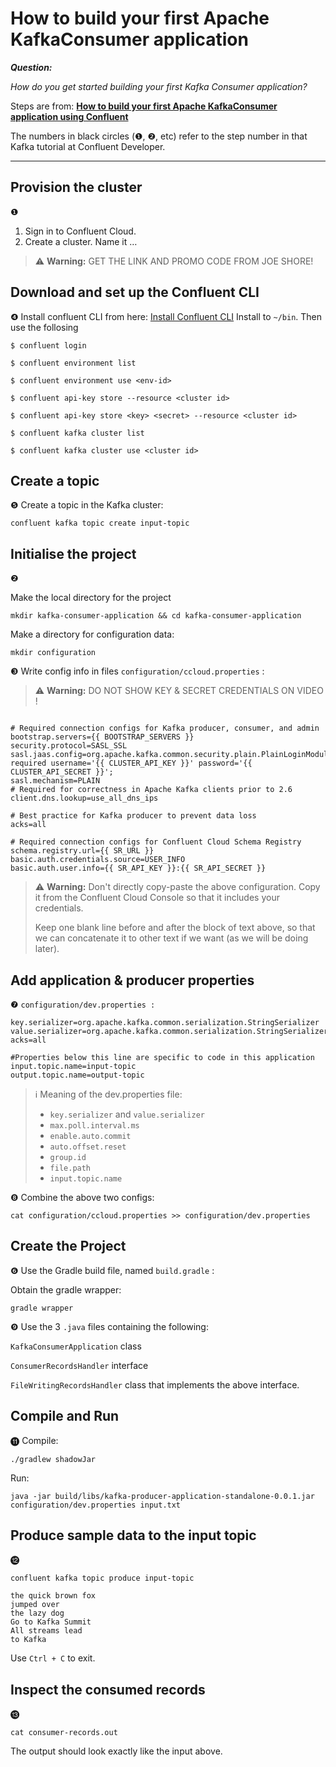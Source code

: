 # How to build your first Apache KafkaConsumer application

***Question:***

*How do you get started building your first Kafka Consumer application?*

Steps are from: **[How to build your first Apache KafkaConsumer application using Confluent](https://developer.confluent.io/tutorials/creating-first-apache-kafka-consumer-application/confluent.html#create-the-kafka-consumer-application)**

The numbers in black circles (❶, ❷, etc) refer to the step number in that Kafka tutorial at Confluent Developer.

---

## Provision the cluster
❶
1. Sign in to Confluent Cloud.
2. Create a cluster. Name it …

> ⚠ **Warning:** GET THE LINK AND PROMO CODE FROM JOE SHORE!

## Download and set up the Confluent CLI
❹
Install confluent CLI from here: [Install Confluent CLI](https://docs.confluent.io/confluent-cli/current/install.html#scripted-installation)
Install to `~/bin`. Then use the follosing 

`$ confluent login`

`$ confluent environment list`

`$ confluent environment use <env-id>`

`$ confluent api-key store --resource <cluster id>`

`$ confluent api-key store <key> <secret> --resource <cluster id>`

`$ confluent kafka cluster list`

`$ confluent kafka cluster use <cluster id>`

## Create a topic
 ❺ Create a topic in the Kafka cluster:
```
confluent kafka topic create input-topic
```
## Initialise the project
❷

Make the local directory for the project
```
mkdir kafka-consumer-application && cd kafka-consumer-application
```
Make a directory for configuration data:
```
mkdir configuration
```
❸ Write config info in files
`configuration/ccloud.properties` :

> ⚠ **Warning:** DO NOT SHOW KEY & SECRET CREDENTIALS ON VIDEO !

```

# Required connection configs for Kafka producer, consumer, and admin
bootstrap.servers={{ BOOTSTRAP_SERVERS }}
security.protocol=SASL_SSL
sasl.jaas.config=org.apache.kafka.common.security.plain.PlainLoginModule required username='{{ CLUSTER_API_KEY }}' password='{{ CLUSTER_API_SECRET }}';
sasl.mechanism=PLAIN
# Required for correctness in Apache Kafka clients prior to 2.6
client.dns.lookup=use_all_dns_ips

# Best practice for Kafka producer to prevent data loss
acks=all

# Required connection configs for Confluent Cloud Schema Registry
schema.registry.url={{ SR_URL }}
basic.auth.credentials.source=USER_INFO
basic.auth.user.info={{ SR_API_KEY }}:{{ SR_API_SECRET }}

```
> ⚠ **Warning:** Don't directly copy-paste the above configuration. Copy it from the Confluent Cloud Console so that it includes your credentials.
>
> Keep one blank line before and after the block of text above, so that we can concatenate it to other text if we want (as we will be doing later).

## Add application & producer properties
❼ `configuration/dev.properties :`

```
key.serializer=org.apache.kafka.common.serialization.StringSerializer
value.serializer=org.apache.kafka.common.serialization.StringSerializer
acks=all

#Properties below this line are specific to code in this application
input.topic.name=input-topic
output.topic.name=output-topic

```

> ℹ Meaning of the dev.properties file:
> - `key.serializer` and `value.serializer` 
> - `max.poll.interval.ms`
> - `enable.auto.commit`
> - `auto.offset.reset`
> - `group.id`
> - `file.path`
> - `input.topic.name`

❽ Combine the above two configs:
```
cat configuration/ccloud.properties >> configuration/dev.properties
``` 

## Create the Project
❻ Use the Gradle build file, named `build.gradle` :

Obtain the gradle wrapper:
```
gradle wrapper
```
❾ Use the 3 `.java` files containing the following:

`KafkaConsumerApplication` class

`ConsumerRecordsHandler` interface

`FileWritingRecordsHandler` class that implements the above interface.


## Compile and Run
⓫
Compile:

```
./gradlew shadowJar
```

Run:

```
java -jar build/libs/kafka-producer-application-standalone-0.0.1.jar configuration/dev.properties input.txt
```

## Produce sample data to the input topic
⓬

```
confluent kafka topic produce input-topic
```

```
the quick brown fox
jumped over
the lazy dog
Go to Kafka Summit
All streams lead
to Kafka
```
Use `Ctrl + C` to exit.

## Inspect the consumed records
⓭
```
cat consumer-records.out
```

The output should look exactly like the input above.
